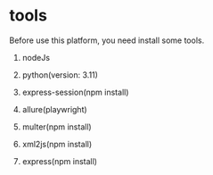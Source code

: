 # tools
Before use this platform, you need install some tools.
1. nodeJs

2. python(version: 3.11)

3. express-session(npm install)

4. allure(playwright)

5. multer(npm install)

6. xml2js(npm install)

7. express(npm install)
